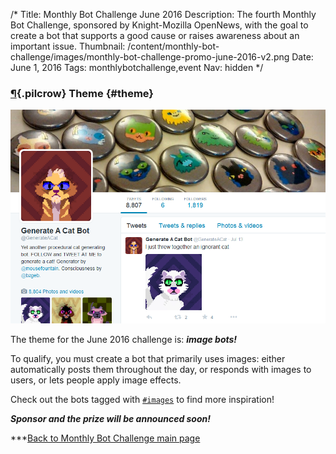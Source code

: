 /*
Title: Monthly Bot Challenge June 2016
Description: The fourth Monthly Bot Challenge, sponsored by Knight-Mozilla OpenNews, with the goal to create a bot that supports a good cause or raises awareness about an important issue.
Thumbnail: /content/monthly-bot-challenge/images/monthly-bot-challenge-promo-june-2016-v2.png
Date: June 1, 2016
Tags: monthlybotchallenge,event
Nav: hidden
*/


### [¶](#theme){.pilcrow} Theme {#theme}

<p class="screenshot float-right">
  <a href="/bots/twitterbots/GenerateACat">
    <img src="/content/bots/twitterbots/images/GenerateACat.png">
  </a>
</p>


The theme for the June 2016 challenge is: ***image bots!***

To qualify, you must create a bot that primarily uses images: either automatically posts them throughout the day, or responds with images to users, or lets people apply image effects.


Check out the bots tagged with [`#images`](/tag/images) to find more inspiration!

***Sponsor and the prize will be announced soon!***

***[Back to Monthly Bot Challenge main page](/monthly-bot-challenge/)
